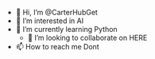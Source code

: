 - 👋 Hi, I’m @CarterHubGet
- 👀 I’m interested in AI
- 🌱 I’m currently learning Python
  - 💞️ I’m looking to collaborate on HERE
- 📫 How to reach me  Dont
<!---
CarterHubGet/CarterHubGet is a ✨ special ✨ repository because its `README.md` (this file) appears on your GitHub profile.
You can click the Preview link to take a look at your changes.
--->
